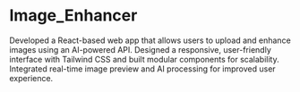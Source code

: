 # Image_Enhancer
Developed a React-based web app that allows users to upload and enhance images using an AI-powered API. Designed a responsive, user-friendly interface with Tailwind CSS and built modular components for scalability. Integrated real-time image preview and AI processing for improved user experience.
